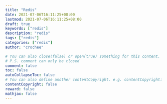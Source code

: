 ```yaml
---
title: "Redis"
date: 2021-07-06T16:11:25+08:00
lastmod: 2021-07-06T16:11:25+08:00
draft: true
keywords: ["redis"]
description: "redis"
tags: ["redis"]
categories: ["redis"]
author: "crochee"

# You can also close(false) or open(true) something for this content.
# P.S. comment can only be closed
comment: false
toc: false
autoCollapseToc: false
# You can also define another contentCopyright. e.g. contentCopyright: "This is another copyright."
contentCopyright: false
reward: false
mathjax: false
---
```


<!--more-->
